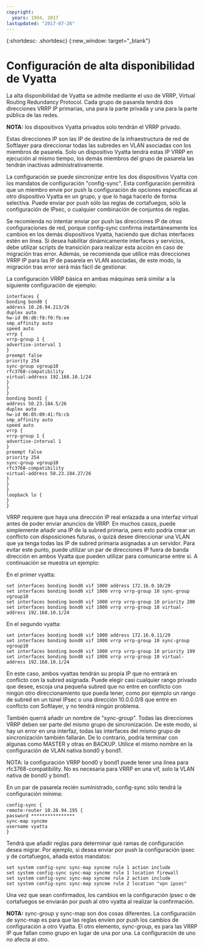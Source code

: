 ```yaml
---
copyright:
  years: 1994, 2017
lastupdated: "2017-07-26"
---
```


{:shortdesc: .shortdesc}
{:new_window: target="_blank"}

# Configuración de alta disponibilidad de Vyatta

La alta disponibilidad de Vyatta se admite mediante el uso de VRRP, Virtual Routing Redundancy Protocol. Cada grupo de pasarela tendrá dos direcciones VRRP IP primarias, una para la parte privada y una para la parte pública de las redes. 

**NOTA:** los dispositivos Vyatta privados solo tendrán el VRRP privado. 

Estas direcciones IP son las IP de destino de la infraestructura de red de Softlayer para direccionar todas las subredes en VLAN asociadas con los miembros de pasarela. Solo un dispositivo Vyatta tendrá estas IP VRRP en ejecución al mismo tiempo, los demás miembros del grupo de pasarela las tendrán inactivas administrativamente.

La configuración se puede sincronizar entre los dos dispositivos Vyatta con los mandatos de configuración "config-sync". Esta configuración permitirá que un miembro envíe por push la configuración de opciones específicas al otro dispositivo Vyatta en un grupo, y que lo haga hacerlo de forma selectiva. Puede enviar por push sólo las reglas de cortafuegos, sólo la configuración de IPsec, o cualquier combinación de conjuntos de reglas. 

Se recomienda no intentar enviar por push las direcciones IP de otras configuraciones de red, porque config-sync confirma instantáneamente los cambios en los demás dispositivos Vyatta, haciendo que dichas interfaces estén en línea. Si desea habilitar dinámicamente interfaces y servicios, debe utilizar scripts de transición para realizar esta acción en caso de migración tras error. Además, se recomienda que utilice más direcciones VRRP IP para las IP de pasarela en VLAN asociadas, de este modo, la migración tras error será más fácil de gestionar.

La configuración VRRP básica en ambas máquinas será similar a la siguiente configuración de ejemplo:

    interfaces {
    bonding bond0 {
    address 10.28.94.213/26
    duplex auto
    hw-id 06:d6:f8:f0:fb:ee
    smp_affinity auto
    speed auto
    vrrp {
    vrrp-group 1 {
    advertise-interval 1
    }
    preempt false
    priority 254
    sync-group vgroup10
    rfc3768-compatibility
    virtual-address 192.168.10.1/24
    }
    }
    }
    bonding bond1 {
    address 50.23.184.5/26
    duplex auto
    hw-id 06:05:09:41:fb:cb
    smp_affinity auto
    speed auto
    vrrp {
    vrrp-group 1 {
    advertise-interval 1
    }
    preempt false
    priority 254
    sync-group vgroup10
    rfc3768-compatibility
    virtual-address 50.23.184.27/26
    }
    }
    }
    loopback lo {
    }
    }

VRRP requiere que haya una dirección IP real enlazada a una interfaz virtual antes de poder enviar anuncios de VRRP. En muchos casos, puede simplemente añadir una IP de la subred primaria, pero esto podría crear un conflicto con disposiciones futuras, o quizá desee direccionar una VLAN que ya tenga todas las IP de subred primaria asignadas a un servidor. Para evitar este punto, puede utilizar un par de direcciones IP fuera de banda dirección en ambos Vyatta que pueden utilizar para comunicarse entre sí. A continuación se muestra un ejemplo:

En el primer vyatta:

    set interfaces bonding bond0 vif 1000 address 172.16.0.10/29
    set interfaces bonding bond0 vif 1000 vrrp vrrp-group 10 sync-group vgroup10
    set interfaces bonding bond0 vif 1000 vrrp vrrp-group 10 priority 200
    set interfaces bonding bond0 vif 1000 vrrp vrrp-group 10 virtual-address 192.168.10.1/24

En el segundo vyatta:

    set interfaces bonding bond0 vif 1000 address 172.16.0.11/29
    set interfaces bonding bond0 vif 1000 vrrp vrrp-group 10 sync-group vgroup10
    set interfaces bonding bond0 vif 1000 vrrp vrrp-group 10 priority 199
    set interfaces bonding bond0 vif 1000 vrrp vrrp-group 10 virtual-address 192.168.10.1/24

En este caso, ambos vyattas tendrán su propia IP que no entrará en conflicto con la subred asignada. Puede elegir casi cualquier rango privado que desee, escoja una pequeña subred que no entre en conflicto con ningún otro direccionamiento que pueda tener, como por ejemplo un rango de subred en un túnel IPsec o una dirección 10.0.0.0/8 que entre en conflicto con Softlayer, y no tendrá ningún problema.

También querrá añadir un nombre de "sync-group". Todas las direcciones VRRP deben ser parte del mismo grupo de sincronización. De este modo, si hay un error en una interfaz, todas las interfaces del mismo grupo de sincronización también fallarán. De lo contrario, podría terminar con algunas como MASTER y otras en BACKUP. Utilice el mismo nombre en la configuración de VLAN nativa bond0 y bond1.

NOTA: la configuración VRRP bond0 y bond1 puede tener una línea para rfc3768-compatibility. No es necesaria para VRRP en una vif, solo la VLAN nativa de bond0 y bond1.

En un par de pasarela recién suministrado, config-sync sólo tendrá la configuración mínima:


    config-sync {
    remote-router 10.28.94.195 {
    password ****************
    sync-map syncme
    username vyatta
    }

Tendrá que añadir reglas para determinar qué ramas de configuración desea migrar. Por ejemplo, si desea enviar por push la configuración ipsec y de cortafuegos, añada estos mandatos:


    set system config-sync sync-map syncme rule 1 action include
    set system config-sync sync-map syncme rule 1 location firewall
    set system config-sync sync-map syncme rule 2 action include
    set system config-sync sync-map syncme rule 2 location "vpn ipsec"

Una vez que sean confirmados, los cambios en la configuración ipsec o de cortafuegos se enviarán por push al otro vyatta al realizar la confirmación.

**NOTA:** sync-group y sync-map son dos cosas diferentes. La configuración de sync-map es para que las reglas envíen por push los cambios de configuración a otro Vyatta. El otro elemento, sync-group, es para las VRRP IP que fallan como grupo en lugar de una por una. La configuración de uno no afecta al otro.
